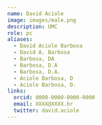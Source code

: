 ```yaml
---
name: David Aciole
image: images/male.png
description: UMC
role: pc
aliases:
  - David Aciole Barbosa
  - David A. Barbosa
  - Barbosa, DA
  - Barbosa, D.A
  - Barbosa, D.A.
  - Aciole Barbosa, D
  - Aciole Barbosa, D.
links:
  orcid: 0000-0000-0000-0000
  email: XXXX@XXXX.br
  twitter: david.aciole
---
```

